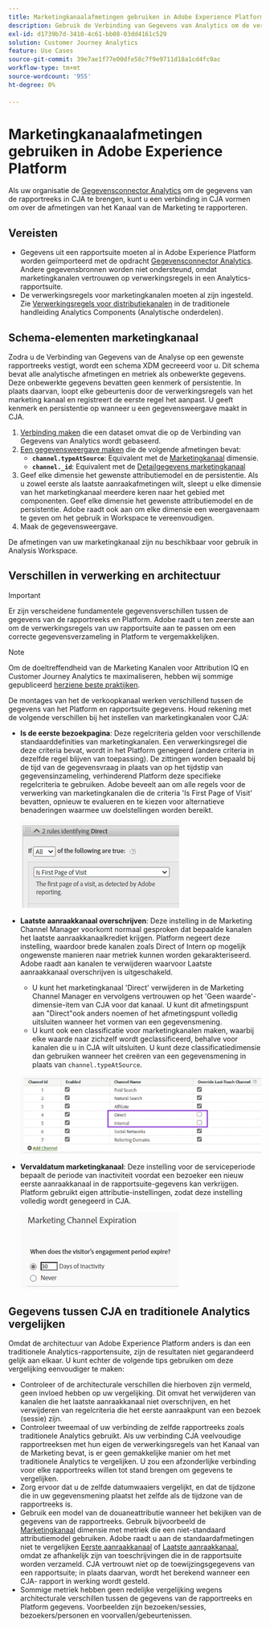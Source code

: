 ```yaml
---
title: Marketingkanaalafmetingen gebruiken in Adobe Experience Platform
description: Gebruik de Verbinding van Gegevens van Analytics om de verwerkingsregels van het Kanaal van de Marketing in Adobe Experience Platform te brengen.
exl-id: d1739b7d-3410-4c61-bb08-03dd4161c529
solution: Customer Journey Analytics
feature: Use Cases
source-git-commit: 39e7ae1f77e00dfe58c7f9e9711d18a1cd4fc0ac
workflow-type: tm+mt
source-wordcount: '955'
ht-degree: 0%

---
```


# Marketingkanaalafmetingen gebruiken in Adobe Experience Platform

Als uw organisatie de [Gegevensconnector Analytics](https://experienceleague.adobe.com/docs/experience-platform/sources/connectors/adobe-applications/analytics.html) om de gegevens van de rapportreeks in CJA te brengen, kunt u een verbinding in CJA vormen om over de afmetingen van het Kanaal van de Marketing te rapporteren.

## Vereisten

* Gegevens uit een rapportsuite moeten al in Adobe Experience Platform worden geïmporteerd met de opdracht [Gegevensconnector Analytics](https://experienceleague.adobe.com/docs/experience-platform/sources/connectors/adobe-applications/analytics.html). Andere gegevensbronnen worden niet ondersteund, omdat marketingkanalen vertrouwen op verwerkingsregels in een Analytics-rapportsuite.
* De verwerkingsregels voor marketingkanalen moeten al zijn ingesteld. Zie [Verwerkingsregels voor distributiekanalen](https://experienceleague.adobe.com/docs/analytics/components/marketing-channels/c-rules.html) in de traditionele handleiding Analytics Components (Analytische onderdelen).

## Schema-elementen marketingkanaal

Zodra u de Verbinding van Gegevens van de Analyse op een gewenste rapportreeks vestigt, wordt een schema XDM gecreeerd voor u. Dit schema bevat alle analytische afmetingen en metriek als onbewerkte gegevens. Deze onbewerkte gegevens bevatten geen kenmerk of persistentie. In plaats daarvan, loopt elke gebeurtenis door de verwerkingsregels van het marketing kanaal en registreert de eerste regel het aanpast. U geeft kenmerk en persistentie op wanneer u een gegevensweergave maakt in CJA.

1. [Verbinding maken](/help/connections/create-connection.md) die een dataset omvat die op de Verbinding van Gegevens van Analytics wordt gebaseerd.
2. [Een gegevensweergave maken](/help/data-views/create-dataview.md) die de volgende afmetingen bevat:
   * **`channel.typeAtSource`**: Equivalent met de [Marketingkanaal](https://experienceleague.adobe.com/docs/analytics/components/dimensions/marketing-channel.html) dimensie.
   * **`channel._id`**: Equivalent met de [Detailgegevens marketingkanaal](https://experienceleague.adobe.com/docs/analytics/components/dimensions/marketing-detail.html)
3. Geef elke dimensie het gewenste attributiemodel en de persistentie. Als u zowel eerste als laatste aanraakafmetingen wilt, sleept u elke dimensie van het marketingkanaal meerdere keren naar het gebied met componenten. Geef elke dimensie het gewenste attributiemodel en de persistentie. Adobe raadt ook aan om elke dimensie een weergavenaam te geven om het gebruik in Workspace te vereenvoudigen.
4. Maak de gegevensweergave.

De afmetingen van uw marketingkanaal zijn nu beschikbaar voor gebruik in Analysis Workspace.

## Verschillen in verwerking en architectuur

>[!IMPORTANT]
>
>Er zijn verscheidene fundamentele gegevensverschillen tussen de gegevens van de rapportreeks en Platform. Adobe raadt u ten zeerste aan om de verwerkingsregels van uw rapportsuite aan te passen om een correcte gegevensverzameling in Platform te vergemakkelijken.

>[!NOTE]
>
>Om de doeltreffendheid van de Marketing Kanalen voor Attribution IQ en Customer Journey Analytics te maximaliseren, hebben wij sommige gepubliceerd [herziene beste praktijken](https://experienceleague.adobe.com/docs/analytics/components/marketing-channels/mchannel-best-practices.html).

De montages van het de verkoopkanaal werken verschillend tussen de gegevens van het Platform en rapportsuite gegevens. Houd rekening met de volgende verschillen bij het instellen van marketingkanalen voor CJA:

* **Is de eerste bezoekpagina**: Deze regelcriteria gelden voor verschillende standaarddefinities van marketingkanalen. Een verwerkingsregel die deze criteria bevat, wordt in het Platform genegeerd (andere criteria in dezelfde regel blijven van toepassing). De zittingen worden bepaald bij de tijd van de gegevensvraag in plaats van op het tijdstip van gegevensinzameling, verhinderend Platform deze specifieke regelcriteria te gebruiken. Adobe beveelt aan om alle regels voor de verwerking van marketingkanalen die de criteria &#39;Is First Page of Visit&#39; bevatten, opnieuw te evalueren en te kiezen voor alternatieve benaderingen waarmee uw doelstellingen worden bereikt.

   ![Eerste pagina van het bezoek](assets/first-page-of-visit.png)

* **Laatste aanraakkanaal overschrijven**: Deze instelling in de Marketing Channel Manager voorkomt normaal gesproken dat bepaalde kanalen het laatste aanraakkanaalkrediet krijgen. Platform negeert deze instelling, waardoor brede kanalen zoals Direct of Intern op mogelijk ongewenste manieren naar metriek kunnen worden gekarakteriseerd. Adobe raadt aan kanalen te verwijderen waarvoor Laatste aanraakkanaal overschrijven is uitgeschakeld.
   * U kunt het marketingkanaal &#39;Direct&#39; verwijderen in de Marketing Channel Manager en vervolgens vertrouwen op het &#39;Geen waarde&#39;-dimensie-item van CJA voor dat kanaal. U kunt dit afmetingspunt aan &quot;Direct&quot;ook anders noemen of het afmetingspunt volledig uitsluiten wanneer het vormen van een gegevensmening.
   * U kunt ook een classificatie voor marketingkanalen maken, waarbij elke waarde naar zichzelf wordt geclassificeerd, behalve voor kanalen die u in CJA wilt uitsluiten. U kunt deze classificatiedimensie dan gebruiken wanneer het creëren van een gegevensmening in plaats van `channel.typeAtSource`.

   ![Laatste aanraakkanaal overschrijven](assets/override-last-touch-channel.png)

* **Vervaldatum marketingkanaal**: Deze instelling voor de serviceperiode bepaalt de periode van inactiviteit voordat een bezoeker een nieuw eerste aanraakkanaal in de rapportsuite-gegevens kan verkrijgen. Platform gebruikt eigen attributie-instellingen, zodat deze instelling volledig wordt genegeerd in CJA.

   ![Vervaldatum marketingkanaal](assets/marketing-channel-expiration.png)

## Gegevens tussen CJA en traditionele Analytics vergelijken

Omdat de architectuur van Adobe Experience Platform anders is dan een traditionele Analytics-rapportensuite, zijn de resultaten niet gegarandeerd gelijk aan elkaar. U kunt echter de volgende tips gebruiken om deze vergelijking eenvoudiger te maken:

* Controleer of de architecturale verschillen die hierboven zijn vermeld, geen invloed hebben op uw vergelijking. Dit omvat het verwijderen van kanalen die het laatste aanraakkanaal niet overschrijven, en het verwijderen van regelcriteria die het eerste aanraakpunt van een bezoek (sessie) zijn.
* Controleer tweemaal of uw verbinding de zelfde rapportreeks zoals traditionele Analytics gebruikt. Als uw verbinding CJA veelvoudige rapportreeksen met hun eigen de verwerkingsregels van het Kanaal van de Marketing bevat, is er geen gemakkelijke manier om het met traditionele Analytics te vergelijken. U zou een afzonderlijke verbinding voor elke rapportreeks willen tot stand brengen om gegevens te vergelijken.
* Zorg ervoor dat u de zelfde datumwaaiers vergelijkt, en dat de tijdzone die in uw gegevensmening plaatst het zelfde als de tijdzone van de rapportreeks is.
* Gebruik een model van de douaneattributie wanneer het bekijken van de gegevens van de rapportreeks. Gebruik bijvoorbeeld de [Marketingkanaal](https://experienceleague.adobe.com/docs/analytics/components/dimensions/marketing-channel.html) dimensie met metriek die een niet-standaard attributiemodel gebruiken. Adobe raadt u aan de standaardafmetingen niet te vergelijken [Eerste aanraakkanaal](https://experienceleague.adobe.com/docs/analytics/components/dimensions/first-touch-channel.html) of [Laatste aanraakkanaal](https://experienceleague.adobe.com/docs/analytics/components/dimensions/last-touch-channel.html), omdat ze afhankelijk zijn van toeschrijvingen die in de rapportsuite worden verzameld. CJA vertrouwt niet op de toewijzingsgegevens van een rapportsuite; in plaats daarvan, wordt het berekend wanneer een CJA- rapport in werking wordt gesteld.
* Sommige metriek hebben geen redelijke vergelijking wegens architecturale verschillen tussen de gegevens van de rapportreeks en Platform gegevens. Voorbeelden zijn bezoeken/sessies, bezoekers/personen en voorvallen/gebeurtenissen.
